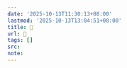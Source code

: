 ```yaml
---
date: '2025-10-13T11:30:13+08:00'
lastmod: '2025-10-13T13:04:51+08:00'
title: 󰤸
url: 󰤸
tags: []
src:
note:
---
```

